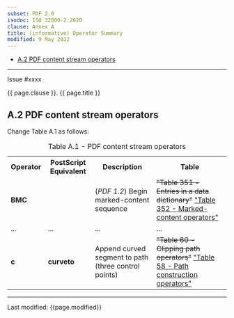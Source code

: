 ```yaml
---
subset: PDF 2.0
isodoc: ISO 32000-2:2020
clause: Annex A
title: (informative) Operator Summary
modified: 9 May 2022
---
```


<ul class="noprint">
    <li><a href="#HA.2">A.2 PDF content stream operators</a>
    </li>
</ul>
<hr>

<link rel="stylesheet" href="../assets/iso-style.css">
<div class="isostyle">
<div class="fixedpopup" id="issuelink">
    Issue #xxxx
</div>

<p class="fake-h1">{{ page.clause }}. {{ page.title }}</p>

<h2 id="HA.2">A.2 PDF content stream operators</h2>

<p class="location">Change Table A.1 as follows:</p>

<table>
  <caption id="TableA.1">Table A.1 - PDF content stream operators</caption>
  <tr>
    <th>Operator</th>
    <th>PostScript Equivalent</th>
    <th>Description</th>
    <th>Table</th>
  </tr>
  <tr>
    <td><b>BMC</b></td>
    <td></td>
    <td>(<i>PDF 1.2</i>) Begin marked-content sequence</td>
    <td>
      <del onMouseEnter="mouseEnter(this)" data-issue="108" data-iso="approved">"Table 351 - Entries in a data dictionary"</del>
      <ins onMouseEnter="mouseEnter(this)" data-issue="108" data-iso="approved">"Table 352 - Marked-content operators"</ins>
    </td>
  </tr>
  <tr>
    <td>...</td>
    <td>...</td>
    <td>...</td>
    <td>...</td>
  </tr>
  <tr>
    <td><b>c</b></td>
    <td><b>curveto</b></td>
    <td>Append curved segment to path (three control points)</td>
    <td>
      <del onMouseEnter="mouseEnter(this)" data-issue="75" data-iso="approved">"Table 60 - Clipping path operators"</del>
      <ins onMouseEnter="mouseEnter(this)" data-issue="75" data-iso="approved">"Table 58 - Path construction operators"</ins>
    </td>
  </tr>
</table>


</div>


<hr>
<p class="footnote">Last modified: {{page.modified}}</p>
